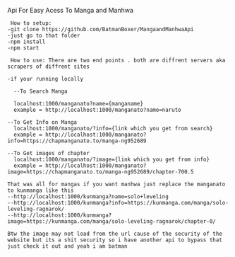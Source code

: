 Api For Easy Acess To Manga and Manhwa

     How to setup:
    -git clone https://github.com/BatmanBoxer/MangaandManhwaApi 
    -just go to that folder 
    -npm install
    -npm start 

     How to use: There are two end points . both are diffrent servers aka scrapers of diffrent sites
                                 
    -if your running locally 
      
      --To Search Manga 
    
      localhost:1000/manganato?name={manganame}
      example = http://localhost:1000/manganato?name=naruto
      
    --To Get Info on Manga
      localhost:1000/manganato/?info={link which you get from search}
      example = http://localhost:1000/manganato?info=https://chapmanganato.to/manga-ng952689
      
    --To Get images of chapter
      localhost:1000/manganato/?image={link which you get from info}
      example = http://localhost:1000/manganato?image=https://chapmanganato.to/manga-ng952689/chapter-700.5

    That was all for mangas if you want manhwa just replace the manganato to kunmanga like this
    --http://localhost:1000/kunmanga?name=solo+leveling
    --http://localhost:1000/kunmanga?info=https://kunmanga.com/manga/solo-leveling-ragnarok/
    --http://localhost:1000/kunmanga?image=https://kunmanga.com/manga/solo-leveling-ragnarok/chapter-0/
    
    Btw the image may not load from the url cause of the security of the website but its a shit security so i have another api to bypass that just check it out and yeah i am batman
